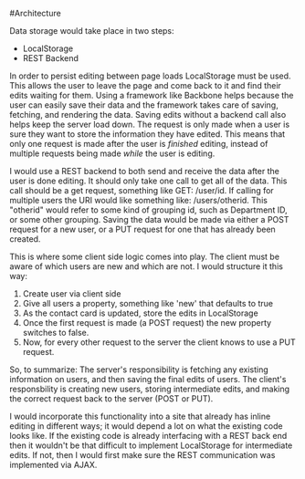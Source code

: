 #Architecture


Data storage would take place in two steps:

* LocalStorage
* REST Backend

In order to persist editing between page loads LocalStorage must be used. This allows the user to leave the page and come back to it and find their edits waiting for them. Using a framework like Backbone helps because the user can easily save their data and the framework takes care of saving, fetching, and rendering the data. Saving edits without a backend call also helps keep the server load down. The request is only made when a user is sure they want to store the information they have edited. This means that only one request is made after the user is *finished* editing, instead of multiple requests being made *while* the user is editing. 

I would use a REST backend to both send and receive the data after the user is done editing. It should only take one call to get all of the data. This call should be a get request, something like GET: /user/id. If calling for multiple users the URI would like something like: /users/otherid. This "otherid" would refer to some kind of grouping id, such as Department ID, or some other grouping. Saving the data would be made via either a POST request for a new user, or a PUT request for one that has already been created. 

This is where some client side logic comes into play. The client must be aware of which users are new and which are not. I would structure it this way:

1. Create user via client side
2. Give all users a property, something like 'new' that defaults to true
2. As the contact card is updated, store the edits in LocalStorage
3. Once the first request is made (a POST request) the new property switches to false.
4. Now, for every other request to the server the client knows to use a PUT request.

So, to summarize:
The server's responsibility is fetching any existing information on users, and then saving the final edits of users. The client's responsbility is creating new users, storing intermediate edits, and making the correct request back to the server (POST or PUT).

I would incorporate this functionality into a site that already has inline editing in different ways; it would depend a lot on what the existing code looks like. If the existing code is already interfacing with a REST back end then it wouldn't be that difficult to implement LocalStorage for intermediate edits. If not, then I would first make sure the REST communication was implemented via AJAX.

